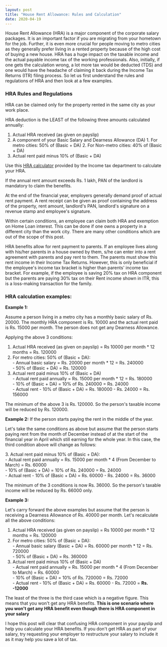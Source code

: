 ```yaml
---
layout: post
title: "House Rent Allowance: Rules and Calculation"
date: 2020-04-19
---
```


House Rent Allowance (HRA) is a major component of the corporate salary packages. It is an important factor if you are migrating from your hometown for the job. Further, it is even more crucial for people moving to metro cities as they generally prefer living in a rented property because of the high cost of buying a new house. HRA has a huge impact on the taxable income and the actual payable income tax of the working professionals. Also, initially, if one gets the calculation wrong, a lot more tax would be deducted (TDS) and one would have the headache of claiming it back during the Income Tax Returns (ITR) filing process. So let us first understand the rules and regulations of HRA and then look at a few examples.  
  


###  HRA Rules and Regulations

HRA can be claimed only for the property rented in the same city as your work place.  
  
HRA deduction is the LEAST of the following three amounts calculated annually:  


  1. Actual HRA received (as given on payslip)
  2. A component of your Basic Salary and Dearness Allowance (DA)
    1. For metro cities: 50% of (Basic + DA)
    2. For Non-metro cities: 40% of (Basic + DA)
  3. Actual rent paid minus 10% of (Basic + DA)

Use this [HRA calculator](https://www.incometaxindia.gov.in/Pages/tools/house-rent-allowance-calculator.aspx) provided by the Income tax department to calculate your HRA.  
  
If the annual rent amount exceeds Rs. 1 lakh, PAN of the landlord is mandatory to claim the benefits.  
  
At the end of the financial year, employers generally demand proof of actual rent payment. A rent receipt can be given as proof containing the address of the property, rent amount, landlord's PAN, landlord's signature on a revenue stamp and employee's signature.  
  
Within certain conditions, an employee can claim both HRA and exemption on Home Loan interest. This can be done if one owns a property in a different city than the work city. There are many other conditions which are out of the scope of this post.  
  
HRA benefits allow for rent payment to parents. If an employee lives along with his/her parents in a house owned by them, s/he can enter into a rent agreement with parents and pay rent to them. The parents must show this rent income in their Income Tax Returns. However, this is only beneficial if the employee's income tax bracket is higher than parents' income tax bracket. For example, if the employee is saving 20% tax on HRA component but the parents are paying 30% tax on their Rent income shown in ITR, this is a loss-making transaction for the family.  
  


###  HRA calculation examples:

**Example 1:**  
  
Assume a person living in a metro city has a monthly basic salary of Rs. 20000. The monthly HRA component is Rs. 10000 and the actual rent paid is Rs. 15000 per month. The person does not get any Dearness Allowance.  
  
Applying the above 3 conditions:  


  1. Actual HRA received (as given on payslip) = Rs 10000 per month * 12 months = Rs. 120000
  2. For metro cities: 50% of (Basic + DA):  
\- Annual basic salary = Rs. 20000 per month * 12 = Rs. 240000  
\- 50% of (Basic + DA) = Rs. 120000
  3. Actual rent paid minus 10% of (Basic + DA)  
\- Actual rent paid annually = Rs. 15000 per month * 12 = Rs. 180000  
\- 10% of (Basic + DA) = 10% of Rs. 240000 = Rs. 24000  
\- Actual rent - 10% of (Basic + DA) = Rs. 180000 - Rs. 24000 = Rs. 156000

The minimum of the above 3 is Rs. 120000. So the person's taxable income will be reduced by Rs. 120000.  
  
**Example 2:** If the person starts paying the rent in the middle of the year.  
  
Let's take the same conditions as above but assume that the person starts paying rent from the month of December instead of at the start of the financial year in April which still earning for the whole year. In this case, the third condition above will change as follows:  
  
3\. Actual rent paid minus 10% of (Basic + DA):  
\- Actual rent paid annually = Rs. 15000 per month * 4 (From December to March) = Rs. 60000  
\- 10% of (Basic + DA) = 10% of Rs. 240000 = Rs. 24000   
\- Actual rent - 10% of (Basic + DA) = Rs. 60000 - Rs. 24000 = Rs. 36000  
  
The minimum of the 3 conditions is now Rs. 36000. So the person's taxable income will be reduced by Rs. 66000 only.  
  
**Example 3:**  
  
Let's carry forward the above examples but assume that the person is receiving a Dearness Allowance of Rs. 40000 per month. Let's recalculate all the above conditions:  
  


  1. Actual HRA received (as given on payslip) = Rs 10000 per month * 12 months = Rs. 120000
  2. For metro cities: 50% of (Basic + DA):  
\- Annual basic salary (Basic + DA) = Rs. 60000 per month * 12 = Rs. 720000  
\- 50% of (Basic + DA) = Rs. 360000
  3. Actual rent paid minus 10% of (Basic + DA)  
\- Actual rent paid annually = Rs. 15000 per month * 4 (From December to March) = Rs. 60000  
\- 10% of (Basic + DA) = 10% of Rs. 720000 = Rs. 72000   
\- Actual rent - 10% of (Basic + DA) = Rs. 60000 - Rs. 72000 = **Rs. -12000**

The least of the three is the third case which is a negative figure. This means that you won't get any HRA benefits. **This is one scenario where you won't get any HRA benefit even though there is HRA component in your salary**  
  
  
I hope this post will clear that confusing HRA component in your payslip and help you calculate your HRA benefits. If you don't get HRA as part of your salary, try requesting your employer to restructure your salary to include it as it may help you save a lot of tax.

